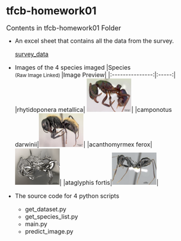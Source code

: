# tfcb-homework01
 <font size="4">Contents in tfcb-homework01 Folder </font>
    
 * <font size="3"> An excel sheet that contains all the data from the survey. 
    
    [survey_data](./data/survey_data.xls)
* Images of the 4 species imaged
    |Species<br> <font size="2">  (Raw Image Linked) </font> |Image Preview| 
    |:---------------:|:-----:|
    |rhytidoponera metallica| <img src="images/casent_0172345_rhytidoponera_metallica.jpg" width=25% height=25%>|
    |camponotus darwinii|<img src="images/casent_0191696_camponotus_darwinii .jpg" width=25% height=25%>|
    |acanthomyrmex ferox|<img src="images/casent_0901788_high_acanthomyrmex_ferox.jpg" width=25%>|
    |ataglyphis fortis|<img src="images/casent_0906296_high_ataglyphis_fortis.jpg" width=25% height=25%>|
    
*  The source code for 4 python scripts 
    * get_dataset.py
    * get_species_list.py
    * main.py
    * predict_image.py

    
    

    
    
   
        



